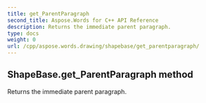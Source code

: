 ```yaml
---
title: get_ParentParagraph
second_title: Aspose.Words for C++ API Reference
description: Returns the immediate parent paragraph. 
type: docs
weight: 0
url: /cpp/aspose.words.drawing/shapebase/get_parentparagraph/
---
```

## ShapeBase.get_ParentParagraph method


Returns the immediate parent paragraph.

